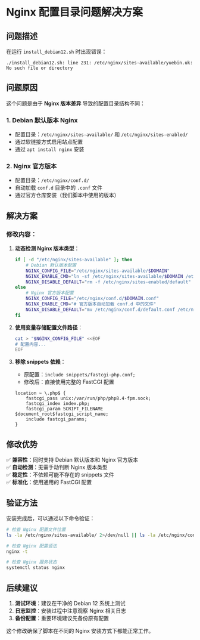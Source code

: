 # Nginx 配置目录问题解决方案

## 问题描述

在运行 `install_debian12.sh` 时出现错误：
```
./install_debian12.sh: line 231: /etc/nginx/sites-available/yuebin.uk: No such file or directory
```

## 问题原因

这个问题是由于 **Nginx 版本差异** 导致的配置目录结构不同：

### 1. Debian 默认版本 Nginx
- 配置目录：`/etc/nginx/sites-available/` 和 `/etc/nginx/sites-enabled/`
- 通过软链接方式启用站点配置
- 通过 `apt install nginx` 安装

### 2. Nginx 官方版本
- 配置目录：`/etc/nginx/conf.d/`
- 自动加载 `conf.d` 目录中的 `.conf` 文件
- 通过官方仓库安装（我们脚本中使用的版本）

## 解决方案

### 修改内容：

1. **动态检测 Nginx 版本类型**：
   ```bash
   if [ -d "/etc/nginx/sites-available" ]; then
       # Debian 默认版本配置
       NGINX_CONFIG_FILE="/etc/nginx/sites-available/$DOMAIN"
       NGINX_ENABLE_CMD="ln -sf /etc/nginx/sites-available/$DOMAIN /etc/nginx/sites-enabled/"
       NGINX_DISABLE_DEFAULT="rm -f /etc/nginx/sites-enabled/default"
   else
       # Nginx 官方版本配置
       NGINX_CONFIG_FILE="/etc/nginx/conf.d/$DOMAIN.conf"
       NGINX_ENABLE_CMD="# 官方版本自动加载 conf.d 中的文件"
       NGINX_DISABLE_DEFAULT="mv /etc/nginx/conf.d/default.conf /etc/nginx/conf.d/default.conf.bak 2>/dev/null || true"
   fi
   ```

2. **使用变量存储配置文件路径**：
   ```bash
   cat > "$NGINX_CONFIG_FILE" <<EOF
   # 配置内容...
   EOF
   ```

3. **移除 snippets 依赖**：
   - 原配置：`include snippets/fastcgi-php.conf;`
   - 修改后：直接使用完整的 FastCGI 配置
   ```nginx
   location ~ \.php$ {
       fastcgi_pass unix:/var/run/php/php8.4-fpm.sock;
       fastcgi_index index.php;
       fastcgi_param SCRIPT_FILENAME $document_root$fastcgi_script_name;
       include fastcgi_params;
   }
   ```

## 修改优势

✅ **兼容性**：同时支持 Debian 默认版本和 Nginx 官方版本  
✅ **自动检测**：无需手动判断 Nginx 版本类型  
✅ **稳定性**：不依赖可能不存在的 snippets 文件  
✅ **标准化**：使用通用的 FastCGI 配置

## 验证方法

安装完成后，可以通过以下命令验证：

```bash
# 检查 Nginx 配置文件位置
ls -la /etc/nginx/sites-available/ 2>/dev/null || ls -la /etc/nginx/conf.d/

# 检查 Nginx 配置语法
nginx -t

# 检查 Nginx 服务状态
systemctl status nginx
```

## 后续建议

1. **测试环境**：建议在干净的 Debian 12 系统上测试
2. **日志监控**：安装过程中注意观察 Nginx 相关日志
3. **备份配置**：重要环境建议先备份原有配置

这个修改确保了脚本在不同的 Nginx 安装方式下都能正常工作。
